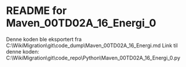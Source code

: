 # README for Maven_00TD02A_16_Energi_0
Denne koden ble eksportert fra C:\WikiMigration\git\code_dump\Maven_00TD02A_16_Energi.md
Link til denne koden: C:\WikiMigration\git\code_repo\Python\Maven_00TD02A_16_Energi_0.py
